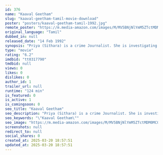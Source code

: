 ```yaml
---
id: 376
name: "Kaaval Geetham"
slug: "kaaval-geetham-tamil-movie-download"
poster: "posters/kaaval-geetham-tamil-1992.jpg"
remote_poster: "https://m.media-amazon.com/images/M/MV5BNjNlYmM5ZTctMDM0MC00Yzg1LWIzZWQtN2QyNTEwMmJjNDU2XkEyXkFqcGdeQXVyOTk3NTc2MzE@._V1_SX300.jpg"
original_language: "Tamil"
dubbed_in: null
released_date: "14 Feb 1992"
synopsis: "Priya (Sithara) is a crime Journalist. She is investigating the rape and murder of a victim whose face has been disfigured through Acid. Inspector Ashok (Vikram) is assigned to the same jurisdiction. He saves Priya from the murder..."
type: "movie"
rating: "6.2"
imdbid: "tt0317790"
tmdbid: null
views: 0
likes: 0
dislikes: 0
author_id: 1
trailer_url: null
runtime: "124 min"
is_featured: 0
is_active: 1
is_comingsoon: 0
seo_title: "Kaaval Geetham"
seo_description: "Priya (Sithara) is a crime Journalist. She is investigating the rape and murder of a victim whose face has been disfigured through Acid. Inspector Ashok (Vikram) is assigned to the same jurisdiction. He saves Priya from the murder..."
seo_keywords: "\"Kaaval Geetham\""
seo_image: "https://m.media-amazon.com/images/M/MV5BNjNlYmM5ZTctMDM0MC00Yzg1LWIzZWQtN2QyNTEwMmJjNDU2XkEyXkFqcGdeQXVyOTk3NTc2MzE@._V1_SX300.jpg"
screenshots: null
redirect_to: null
social_shares: 0
created_at: 2025-03-20 18:57:51
updated_at: 2025-03-20 18:57:51
---
```



